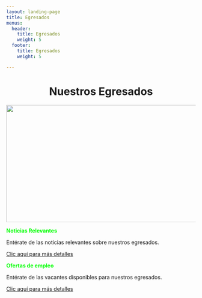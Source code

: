 ```yaml
---
layout: landing-page
title: Egresados
menus:
  header:
    title: Egresados
    weight: 5
  footer:
    title: Egresados
    weight: 5

---
```

<h1 style="text-align: center;">Nuestros Egresados</h1>
<p style="text-align: center;"><img src="https://res.cloudinary.com/duuonteo7/image/upload/v1649077510/1ra%20Graduacion/WhatsApp_Image_2022-01-31_at_8.56.43_AM_4.jpg" alt="" width="800" height="312" /></p>
<p></p>
<p><span style="color: #00ff00;"><strong>Noticias Relevantes</strong><br /></span></p>
<p>Ent&eacute;rate de las noticias relevantes sobre nuestros egresados.</p>
<p><a href="https://institutodelambiente.edu.do/blog/#Egresados" target="_blank" rel="noopener">Clic aqu&iacute; para m&aacute;s detalles</a></p>
<p></p>
<p><span style="color: #00ff00;"><strong>Ofertas de empleo</strong><br /></span></p>
<p>Ent&eacute;rate de las vacantes disponibles para nuestros egresados.</p>
<p><a href="https://institutodelambiente.edu.do/eventos/2022/06/05/oferta/" target="_blank" rel="noopener">Clic aqu&iacute; para m&aacute;s detalles</a></p>
<p></p>
<p></p>
<p></p>
